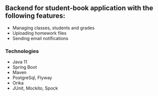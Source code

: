 <h2>Backend for student-book application with the following features:</h2>
<ul>
<li>Managing classes, students and grades</li>
<li>Uploading homework files</li>
<li>Sending email notifications</li>
</ul>

<h3>Technologies</h3>
<ul>
<li>Java 11</li>
<li>Spring Boot</li>
<li>Maven</li>
<li>PostgreSql, Flyway</li>
<li>Orika</li>
<li>JUnit, Mockito, Spock</li>
</ul>
